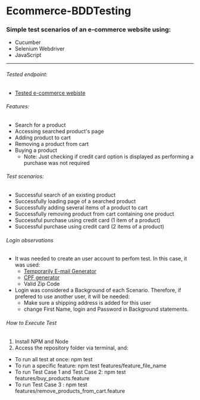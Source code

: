 # Ecommerce-BDDTesting

### Simple test scenarios of an e-commerce website using:
- Cucumber
- Selenium Webdriver
- JavaScript 

---

###### Tested endpoint:
- [Tested e-commerce webiste](https://www.walmart.com.br)

###### Features:
- Search for a product
- Accessing searched product's page
- Adding product to cart
- Removing a product from cart
- Buying a product 
  - Note: Just checking if credit card option is displayed as performing a purchase was not required

###### Test scenarios:
- Successful search of an existing product
- Successfully loading page of a searched product
- Successfully adding several items of a product to cart
- Successfully removing product from cart containing one product
- Successful purchase using credit card (1 item of a product)
- Successful purchase using credit card (2 items of a product)
  
###### Login observations
- It was needed to create an user account to perfom test. In this case, it was used:
   - [Temporarily E-mail Generator](https://en.getairmail.com)
   - [CPF generator](https://www.geradordecpf.org/)
   - Valid Zip Code 
- Login was considered a Background of each Scenario. Therefore, if prefered to use another user, it will be needed:
   - Make sure a shipping address is added for this user
   - change First Name, login and Password in Background statements.

###### How to Execute Test
1. Install NPM and Node 
2. Access the repository folder via terminal, and:
 - To run all test at once: npm test 
 - To run a specific feature: npm test features/feature_file_name
  - To run Test Case 1 and Test Case 2: npm test features/buy_products.feature
  - To run Test Case 3 : npm test features/remove_products_from_cart.feature